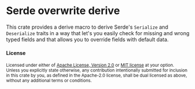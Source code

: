 Serde overwrite derive
======================

This crate provides a derive macro to derive Serde's `Serialize` and
`Deserialize` traits in a way that let's you easily check for missing
and wrong typed fields and that allows you to override fields with default data.


#### License

<sup>
Licensed under either of <a href="LICENSE-APACHE">Apache License, Version
2.0</a> or <a href="LICENSE-MIT">MIT license</a> at your option.
</sup>

<br>

<sub>
Unless you explicitly state otherwise, any contribution intentionally submitted
for inclusion in this crate by you, as defined in the Apache-2.0 license, shall
be dual licensed as above, without any additional terms or conditions.
</sub>
